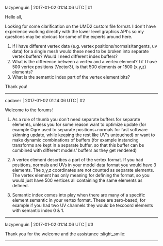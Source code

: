 lazypenguin | 2017-01-02 01:14:06 UTC | #1

Hello all,

Looking for some clarification on the UMD2 custom file format. I don't have experience working directly with the lower level graphics API's so my questions may be obvious for some of the experts around here. 

1. If I have different vertex data (e.g. vertex positions/normals/tangents, uv data) for a single mesh would these need to be broken into separate vertex buffers? Would I need different index buffers?
2. What is the difference between a vertex and a vertex element?  I if I have 500 vertex positions (Vector3), is that 500 elements or 1500 (x,y,z) elements? 
3. What is the semantic index part of the vertex element bits?

Thank you!

-------------------------

cadaver | 2017-01-02 01:14:06 UTC | #2

Welcome to the forums!

1. As a rule of thumb you don't need separate buffers for separate elements, unless you for some reason want to optimize update (for example Ogre used to separate positions+normals for fast software skinning update, while keeping the rest like UV's untouched) or want to make dynamic combinations of buffers (for example instancing transforms are kept in a separate buffer, so that this buffer can be combined with different models' buffers as they get rendered)

2. A vertex element describes a part of the vertex format. If you had positions, normals and UVs in your model data format you would have 3 elements. The x,y,z coordinates are not counted as separate elements. The vertex element has only meaning for defining the format, so you would just have 500 vertices all containing the same elements as defined.

3. Semantic index comes into play when there are many of a specific element semantic in your vertex format. These are zero-based, for example if you had two UV channels they would be texcoord elements with semantic index 0 & 1.

-------------------------

lazypenguin | 2017-01-02 01:14:06 UTC | #3

Thank you for the welcome and the assistance :slight_smile:

-------------------------

